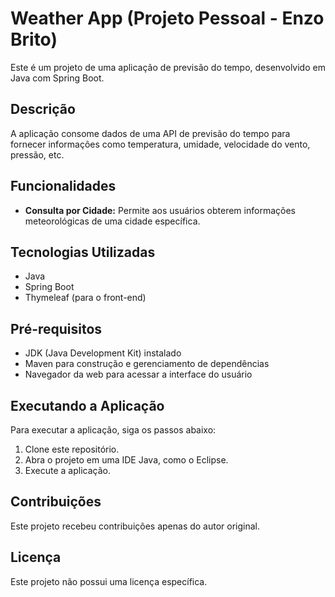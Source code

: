 # Weather App (Projeto Pessoal - Enzo Brito)

Este é um projeto de uma aplicação de previsão do tempo, desenvolvido em Java com Spring Boot.

## Descrição

A aplicação consome dados de uma API de previsão do tempo para fornecer informações como temperatura, umidade, velocidade do vento, pressão, etc.

## Funcionalidades

- **Consulta por Cidade:** Permite aos usuários obterem informações meteorológicas de uma cidade específica.

## Tecnologias Utilizadas

- Java
- Spring Boot
- Thymeleaf (para o front-end)

## Pré-requisitos

- JDK (Java Development Kit) instalado
- Maven para construção e gerenciamento de dependências
- Navegador da web para acessar a interface do usuário

## Executando a Aplicação

Para executar a aplicação, siga os passos abaixo:

1. Clone este repositório.
2. Abra o projeto em uma IDE Java, como o Eclipse.
3. Execute a aplicação.

## Contribuições

Este projeto recebeu contribuições apenas do autor original.

## Licença

Este projeto não possui uma licença específica.
